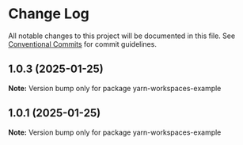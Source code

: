 # Change Log

All notable changes to this project will be documented in this file.
See [Conventional Commits](https://conventionalcommits.org) for commit guidelines.

## 1.0.3 (2025-01-25)

**Note:** Version bump only for package yarn-workspaces-example





## 1.0.1 (2025-01-25)

**Note:** Version bump only for package yarn-workspaces-example
